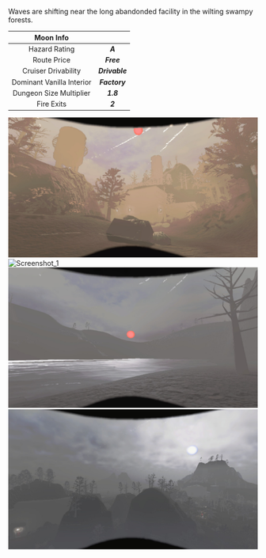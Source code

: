 Waves are shifting near the long abandonded facility in the wilting swampy forests.

| Moon Info||
| :-: | :-: |
| Hazard Rating |***A***|
| Route Price |***Free***|
| Cruiser Drivability |***Drivable***|
| Dominant Vanilla Interior |***Factory***|
| Dungeon Size Multiplier |***1.8***|
| Fire Exits |***2***|

![Screenshot_1](https://github.com/1542-Decrypt/Lethal-Moons/blob/main/Screenshots/1.png?raw=true "Day")
![Screenshot_1]((https://github.com/1542-Decrypt/Lethal-Moons/blob/main/Screenshots/20251025034327_1.jpg?raw=true) "Rain")
![Screenshot_1](https://github.com/1542-Decrypt/Lethal-Moons/blob/main/Screenshots/20251025034425_1.jpg?raw=true "Dusk Lake")
![Screenshot_1](https://github.com/1542-Decrypt/Lethal-Moons/blob/main/Screenshots/20251025034520_1.jpg?raw=true "Fog")
